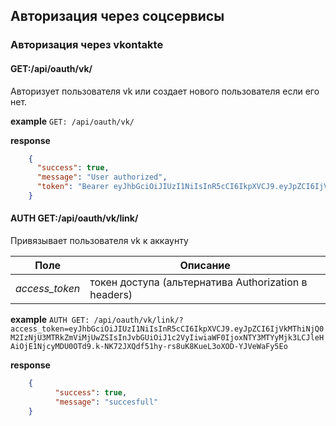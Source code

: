 ## Авторизация через соцсервисы


### Авторизация через vkontakte
#### GET:/api/oauth/vk/

Авторизует пользователя vk или создает нового пользователя если его нет.

**example** `GET: /api/oauth/vk/`

**response**
```json
    {
      "success": true,
      "message": "User authorized",
      "token": "Bearer eyJhbGciOiJIUzI1NiIsInR5cCI6IkpXVCJ9.eyJpZCI6IjVkMTA5ZDY1Y2QzMzVjNjhjYTM5OWVmMyIsInJvbGUiOiJ1c2VyIiwiaWF0IjoxNTY3MTU4MjgzLCJleHAiOjE1NjcyMDE0ODN9.ifLVySBlMxy34ykPQuRR93Hhc4DXHh4HHDeF63a-j-w"
    }
```

#### AUTH GET:/api/oauth/vk/link/

Привязывает пользователя vk к аккаунту

Поле | Описание
--- | ---
_access_token_| токен доступа (альтернатива Authorization в headers)


**example** `AUTH GET: /api/oauth/vk/link/?access_token=eyJhbGciOiJIUzI1NiIsInR5cCI6IkpXVCJ9.eyJpZCI6IjVkMThiNjQ0M2IzNjU3MTRkZmViMjUwZSIsInJvbGUiOiJ1c2VyIiwiaWF0IjoxNTY3MTYyMjk3LCJleHAiOjE1NjcyMDU0OTd9.k-NK72JXQdf51hy-rs8uK8KueL3oXOD-YJVeWaFy5Eo`

**response**
```json
    {
          "success": true,
          "message": "succesfull"
    }
```
